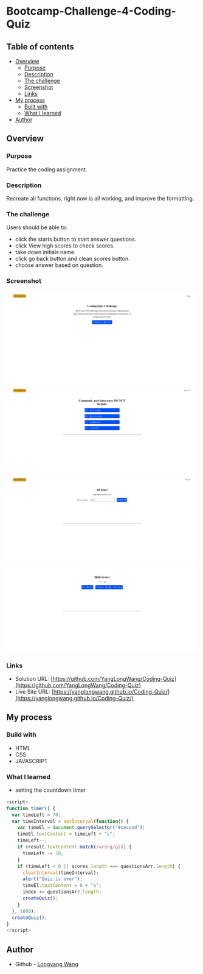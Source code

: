 # Bootcamp-Challenge-4-Coding-Quiz

## Table of contents

- [Overview](#overview)
  - [Purpose](#purpose)
  - [Description](#description)
  - [The challenge](#the-challenge)
  - [Screenshot](#screenshot)
  - [Links](#links)
- [My process](#my-process)
  - [Built with](#build-with)
  - [What I learned](#what-i-learned)
- [Author](#author)

## Overview

### Purpose
Practice the coding assignment.

### Description
Recreate all functions, right now is all working, and improve the formatting.

### The challenge

Users should be able to:

- click the starts button to start answer questions.
- click View high scores to check scores.
- take down initials name.
- click go back button and clean scores button.
- choose answer based on question.

### Screenshot
![](./assets/pics/Coding%20Quiz1%20-%20127.0.0.1.png)
![](./assets/pics/Coding%20Quiz2%20-%20127.0.0.1.png)
![](./assets/pics/Coding%20Quiz3%20-%20127.0.0.1.png)
![](./assets/pics/Coding%20Quiz4%20-%20127.0.0.1.png)
### Links

- Solution URL: [https://github.com/YangLongWang/Coding-Quiz](https://github.com/YangLongWang/Coding-Quiz)
- Live Site URL: [https://yanglongwang.github.io/Coding-Quiz/](https://yanglongwang.github.io/Coding-Quiz/)

## My process

### Build with

- HTML
- CSS
- JAVASCRIPT

### What I learned

- setting the countdown timer

```JavaScript
<script>
function timer() {
  var timeLeft = 70;
  var timeInterval = setInterval(function() {
    var timeEl = document.querySelector("#second");
    timeEl.textContent = timeLeft + "s";
    timeLeft--;
    if (result.textContent.match(/wrong/gi)) {
      timeLeft -= 10; 
    }
    if (timeLeft < 0 || scores.length === questionsArr.length) {
      clearInterval(timeInterval);
      alert("Quiz is over");
      timeEl.textContent = 0 + "s";
      index += questionsArr.length;
      createQuiz();
    }
  }, 1000);
  createQuiz();
}
</script>
```

## Author

- Github - [Longyang Wang](https://github.com/YangLongWang)